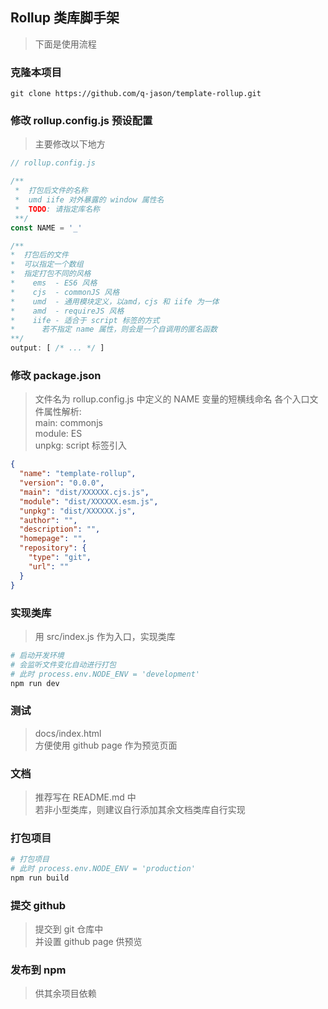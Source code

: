 ## Rollup 类库脚手架
> 下面是使用流程

### 克隆本项目
```
git clone https://github.com/q-jason/template-rollup.git
```

### 修改 rollup.config.js 预设配置
> 主要修改以下地方
```javascript
// rollup.config.js

/**
 *  打包后文件的名称
 *  umd iife 对外暴露的 window 属性名
 *  TODO: 请指定库名称
 **/
const NAME = '_'

/**
*  打包后的文件
*  可以指定一个数组
*  指定打包不同的风格
*    ems  - ES6 风格
*    cjs  - commonJS 风格
*    umd  - 通用模块定义，以amd，cjs 和 iife 为一体
*    amd  - requireJS 风格
*    iife - 适合于 script 标签的方式
*      若不指定 name 属性，则会是一个自调用的匿名函数
**/
output: [ /* ... */ ]
```

### 修改 package.json
> 文件名为 rollup.config.js 中定义的 NAME 变量的短横线命名
> 各个入口文件属性解析: <br/>
>   main: commonjs <br/>
>   module: ES <br/>
>   unpkg: script 标签引入
```json
{
  "name": "template-rollup",
  "version": "0.0.0",
  "main": "dist/XXXXXX.cjs.js",
  "module": "dist/XXXXXX.esm.js",
  "unpkg": "dist/XXXXXX.js",
  "author": "",
  "description": "",
  "homepage": "",
  "repository": {
    "type": "git",
    "url": ""
  }
}
```

### 实现类库
> 用 src/index.js 作为入口，实现类库
```bash
# 启动开发环境
# 会监听文件变化自动进行打包
# 此时 process.env.NODE_ENV = 'development'
npm run dev
```

### 测试
> docs/index.html <br/>
> 方便使用 github page 作为预览页面

### 文档
> 推荐写在 README.md 中 <br/>
> 若非小型类库，则建议自行添加其余文档类库自行实现

### 打包项目
```bash
# 打包项目
# 此时 process.env.NODE_ENV = 'production'
npm run build
```

### 提交 github
> 提交到 git 仓库中 <br/>
> 并设置 github page 供预览

### 发布到 npm
> 供其余项目依赖